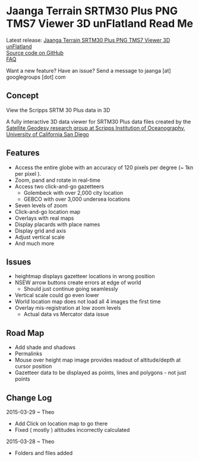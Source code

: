 Jaanga Terrain SRTM30 Plus PNG TMS7 Viewer 3D unFlatland Read Me
===

<span style=display:none; >[View as web page]( http://jaanga.github.io/terrain-srtm30-plus-viewers/terrain-srtm30-plus-viewers.html#./png-tms7-viewer-3d-unflatland-features/readme.md# "view the files as a web app." ) <input value="<< You are here" size=15 style="font:bold 11pt monospace;border-width:0;" ></span>  

Latest release: [Jaanga Terrain SRTM30 Plus PNG TMS7 Viewer 3D unFlatland]( http://jaanga.github.io/terrain-srtm30-plus-viewers/png-tms7-viewer-3d-unflatland-features/latest/index.html )  
[Source code on GitHub]( https://github.com/jaanga/terrain-srtm30-plus-viewers/tree/gh-pages/png-tms7-viewer-3d-unflatland-features/ )  
[FAQ]( http://jaanga.github.io/terrain-r2/terrain.html#faq.md# )

Want a new feature? Have an issue? Send a message to jaanga [at] googlegroups [dot] com

## Concept

View the Scripps SRTM 30 Plus data in 3D

A fully interactive 3D data viewer for SRTM30 Plus data files created by the <a href=http://topex.ucsd.edu/WWW_html/srtm30_plus.html  target="_blank" >Satellite Geodesy research group at Scripps Institution of Oceanography, University of California San Diego</a> 


## Features

* Access the entire globe with an accuracy of 120 pixels per degree (~ 1kn per pixel ).
* Zoom, pand and rotate in real-time
* Access two click-and-go gazetteers
	* Golembeck with over 2,000 city location
	* GEBCO with over 3,000 undersea locations
* Seven levels of zoom
* Click-and-go location map
* Overlays with real maps
* Display placards with place names
* Display grid and axis 
* Adjust vertical scale
* And much more

## Issues

* heightmap displays gazetteer locations in wrong position
* NSEW arrow buttons create errors at edge of world
	* Should just continue going seamlessly
* Vertical scale could go even lower
* World location map does not load all 4 images the first time
* Overlay mis-registration at low zoom levels
	* Actual data vs Mercator data issue


## Road Map

* Add shade and shadows
* Permalinks
* Mouse over height map image provides readout of altitude/depth at cursor position
* Gazetteer data to be displayed as points, lines and polygons - not just points


## Change Log

2015-03-29 ~ Theo

* Add Click on location map to go there
* Fixed ( mostly ) altitudes incorrectly calculated 

2015-03-28 ~ Theo

* Folders and files added